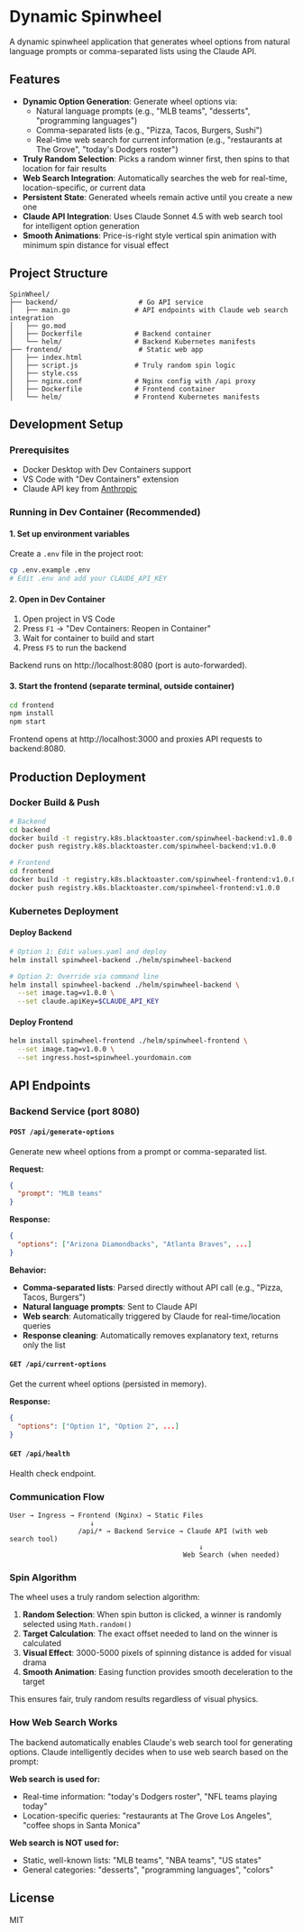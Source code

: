 # Dynamic Spinwheel

A dynamic spinwheel application that generates wheel options from natural language prompts or comma-separated lists using the Claude API.

## Features

- **Dynamic Option Generation**: Generate wheel options via:
  - Natural language prompts (e.g., "MLB teams", "desserts", "programming languages")
  - Comma-separated lists (e.g., "Pizza, Tacos, Burgers, Sushi")
  - Real-time web search for current information (e.g., "restaurants at The Grove", "today's Dodgers roster")
- **Truly Random Selection**: Picks a random winner first, then spins to that location for fair results
- **Web Search Integration**: Automatically searches the web for real-time, location-specific, or current data
- **Persistent State**: Generated wheels remain active until you create a new one
- **Claude API Integration**: Uses Claude Sonnet 4.5 with web search tool for intelligent option generation
- **Smooth Animations**: Price-is-right style vertical spin animation with minimum spin distance for visual effect

## Project Structure

```
SpinWheel/
├── backend/                    # Go API service
│   ├── main.go                # API endpoints with Claude web search integration
│   ├── go.mod
│   ├── Dockerfile             # Backend container
│   └── helm/                  # Backend Kubernetes manifests
├── frontend/                   # Static web app
│   ├── index.html
│   ├── script.js              # Truly random spin logic
│   ├── style.css
│   ├── nginx.conf             # Nginx config with /api proxy
│   ├── Dockerfile             # Frontend container
│   └── helm/                  # Frontend Kubernetes manifests
```

## Development Setup

### Prerequisites

- Docker Desktop with Dev Containers support
- VS Code with "Dev Containers" extension
- Claude API key from [Anthropic](https://console.anthropic.com/)

### Running in Dev Container (Recommended)

#### 1. Set up environment variables

Create a `.env` file in the project root:

```bash
cp .env.example .env
# Edit .env and add your CLAUDE_API_KEY
```

#### 2. Open in Dev Container

1. Open project in VS Code
2. Press `F1` → "Dev Containers: Reopen in Container"
3. Wait for container to build and start
4. Press `F5` to run the backend

Backend runs on http://localhost:8080 (port is auto-forwarded).

#### 3. Start the frontend (separate terminal, outside container)

```bash
cd frontend
npm install
npm start
```

Frontend opens at http://localhost:3000 and proxies API requests to backend:8080.

## Production Deployment

### Docker Build & Push

```bash
# Backend
cd backend
docker build -t registry.k8s.blacktoaster.com/spinwheel-backend:v1.0.0 .
docker push registry.k8s.blacktoaster.com/spinwheel-backend:v1.0.0

# Frontend
cd frontend
docker build -t registry.k8s.blacktoaster.com/spinwheel-frontend:v1.0.0 .
docker push registry.k8s.blacktoaster.com/spinwheel-frontend:v1.0.0
```

### Kubernetes Deployment

#### Deploy Backend

```bash
# Option 1: Edit values.yaml and deploy
helm install spinwheel-backend ./helm/spinwheel-backend

# Option 2: Override via command line
helm install spinwheel-backend ./helm/spinwheel-backend \
  --set image.tag=v1.0.0 \
  --set claude.apiKey=$CLAUDE_API_KEY
```

#### Deploy Frontend

```bash
helm install spinwheel-frontend ./helm/spinwheel-frontend \
  --set image.tag=v1.0.0 \
  --set ingress.host=spinwheel.yourdomain.com
```

## API Endpoints

### Backend Service (port 8080)

#### `POST /api/generate-options`
Generate new wheel options from a prompt or comma-separated list.

**Request:**
```json
{
  "prompt": "MLB teams"
}
```

**Response:**
```json
{
  "options": ["Arizona Diamondbacks", "Atlanta Braves", ...]
}
```

**Behavior:**
- **Comma-separated lists**: Parsed directly without API call (e.g., "Pizza, Tacos, Burgers")
- **Natural language prompts**: Sent to Claude API
- **Web search**: Automatically triggered by Claude for real-time/location queries
- **Response cleaning**: Automatically removes explanatory text, returns only the list

#### `GET /api/current-options`
Get the current wheel options (persisted in memory).

**Response:**
```json
{
  "options": ["Option 1", "Option 2", ...]
}
```

#### `GET /api/health`
Health check endpoint.

### Communication Flow
```
User → Ingress → Frontend (Nginx) → Static Files
                    ↓
                 /api/* → Backend Service → Claude API (with web search tool)
                                               ↓
                                           Web Search (when needed)
```

### Spin Algorithm

The wheel uses a truly random selection algorithm:

1. **Random Selection**: When spin button is clicked, a winner is randomly selected using `Math.random()`
2. **Target Calculation**: The exact offset needed to land on the winner is calculated
3. **Visual Effect**: 3000-5000 pixels of spinning distance is added for visual drama
4. **Smooth Animation**: Easing function provides smooth deceleration to the target

This ensures fair, truly random results regardless of visual physics.

### How Web Search Works

The backend automatically enables Claude's web search tool for generating options. Claude intelligently decides when to use web search based on the prompt:

**Web search is used for:**
- Real-time information: "today's Dodgers roster", "NFL teams playing today"
- Location-specific queries: "restaurants at The Grove Los Angeles", "coffee shops in Santa Monica"

**Web search is NOT used for:**
- Static, well-known lists: "MLB teams", "NBA teams", "US states"
- General categories: "desserts", "programming languages", "colors"

## License

MIT
